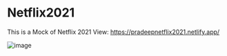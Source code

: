 # Netflix2021
This is a Mock of Netflix 2021
View: https://pradeepnetflix2021.netlify.app/

![image](https://user-images.githubusercontent.com/79619944/219942751-05f52998-c4d8-4ced-a638-26ecd7912293.png)
